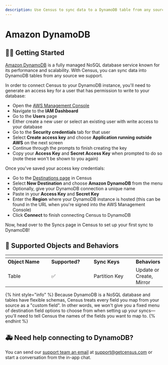 ```yaml
---
description: Use Census to sync data to a DynamoDB table from any source we support.
---
```


# Amazon DynamoDB

## 🏃‍♀️ Getting Started

[Amazon DynamoDB](https://docs.aws.amazon.com/dynamodb/) is a fully managed NoSQL database service known for its performance and scalability. With Census, you can sync data into DynamoDB tables from any source we support.

In order to connect Census to your DynamoDB instance, you'll need to generate an access key for a user that has permission to write to your database:

* Open the [AWS Management Console](https://console.aws.amazon.com/)
* Navigate to the **IAM Dashboard**
* Go to the **Users** page
* Either create a new user or select an existing user with write access to your database
* Go to the **Security credentials** tab for that user
* Select **Create access key** and choose **Application running outside AWS** on the next screen
* Continue through the prompts to finish creating the key
* Copy your **Access Key** and **Secret Access Key** when prompted to do so (note these won't be shown to you again)

Once you've saved your access key credentials:

* Go to the [Destinations page](https://app.getcensus.com/destinations) in Census
* Select **New Destination** and choose **Amazon DynamoDB** from the menu
* Optionally, give your DynamoDB connection a unique name
* Paste in your **Access Key** and **Secret Key**
* Enter the **Region** where your DynamoDB instance is hosted (this can be found in the URL when you're signed into the AWS Management Console)
* Click **Connect** to finish connecting Census to DynamoDB

Now, head over to the Syncs page in Census to set up your first sync to DynamoDB!

## 🔀 Supported Objects and Behaviors <a href="#supported-objects-and-behaviors" id="supported-objects-and-behaviors"></a>

<table data-header-hidden><thead><tr><th width="168.6600566572238"></th><th width="137"></th><th width="154"></th><th></th></tr></thead><tbody><tr><td><strong>Object Name</strong></td><td><strong>Supported?</strong></td><td><strong>Sync Keys</strong></td><td><strong>Behaviors</strong></td></tr><tr><td>Table</td><td>✅</td><td>Partition Key</td><td>Update or Create, Mirror</td></tr></tbody></table>

{% hint style="info" %}
Because DynamoDB is a NoSQL database and tables have flexible schemas, Census treats every field you map from your source as a "custom field". In other words, we won't give you a fixed menu of destination field options to choose from when setting up your syncs—you'll need to tell Census the names of the fields you want to map to.
{% endhint %}

## 🚑 Need help connecting to DynamoDB?

You can send our [support team an email](mailto:support@getcensus.com) at support@getcensus.com or start a conversation from the in-app chat.
